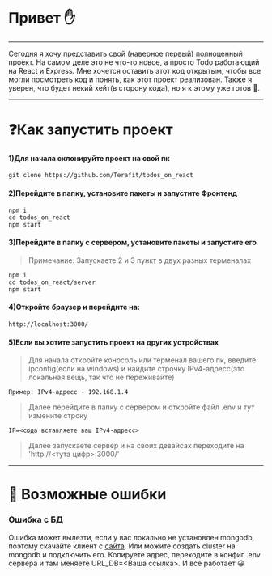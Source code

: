 # Привет :hand:

---

Сегодня я хочу представить свой (наверное первый) полноценный проект. На самом деле это не что-то новое, а просто Todo работающий на React и Express. Мне хочется оставить этот код открытым, чтобы все могли посмотреть код и понять, как этот проект реализован. Также я уверен, что будет некий хейт(в сторону кода), но я к этому уже готов :muscle:. 

---

# :question:Как запустить проект

#### 1)Для начала склонируйте проект на свой пк

```
git clone https://github.com/Terafit/todos_on_react 
```

#### 2)Перейдите в папку, установите пакеты и запустите Фронтенд
```
npm i
cd todos_on_react
npm start
```

#### 3)Перейдите в папку с сервером, установите пакеты и запустите его
> Примечание: Запускаете 2 и 3 пункт в двух разных терменалах
```
npm i
cd todos_on_react/server
npm start
```

#### 4)Откройте браузер и перейдите на:
```
http://localhost:3000/
```

#### 5)Если вы хотите запустить проект на других устройствах
> Для начала откройте коносоль или терменал вашего пк, введите ipconfig(если на windows) и найдите строчку IPv4-aдресс(это локальная вещь, так что не переживайте)
```
Пример: IPv4-адресс - 192.168.1.4
```
>Далее перейдите в папку с сервером и откройте файл .env и тут измените строку
```
IP=<сюда вставляете ваш IPv4-адресс>
```
>Далее запускаете сервер и на своих девайсах переходите на 'http://<тута цифр>:3000/'

---

# :round_pushpin: Возможные ошибки

### Ошибка с БД
Ошибка может вылезти, если у вас локально не установлен mongodb, поэтому скачайте клиент с [сайта](https://www.mongodb.com/try/download). Или можите создать cluster на mongodb и подключить его. Копируете адрес, переходите в конфиг .env сервера и там меняете URL_DB=<Ваша ссылка>. И всё работает :grinning: